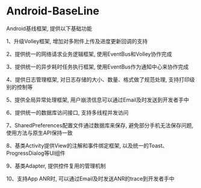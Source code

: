 Android-BaseLine
================

Android基线框架, 提供以下基础功能


1、升级Volley框架, 增加对多附件上传及进度更新回调的支持


2、提供统一的网络请求业务逻辑框架, 使用EventBus和Volley协作完成


3、提供统一的异步耗时任务执行框架, 使用EventBus作为通知中心来协作完成


4、提供日志管理框架, 对日志存储的大小、数量、格式做了规范处理, 支持打印级别的控制等


5、提供全局异常处理框架, 用户崩溃信息可以通过Email及时发送到开发者手中


6、提供统一的数据库访问接口, 支持多线程并发访问


7、SharedPreferences配置文件通过数据库来保存, 避免部分手机无法保存问题, 使用方法与原生API保持一致


8、基类Activity提供View的注解和事件绑定框架, 以及统一的Toast、ProgressDialog等UI组件


9、基类Adapter, 提供控件复用的管理机制


10、支持App ANR时, 可以通过Email及时发送ANR的trace到开发者手中
